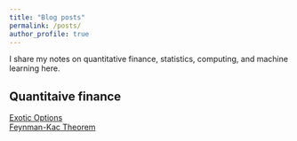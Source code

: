 ```yaml
---
title: "Blog posts"
permalink: /posts/
author_profile: true
---
```


I share my notes on quantitative finance, statistics, computing, and machine learning here.

## Quantitaive finance

[Exotic Options](https://sinabaghal.github.io/pages/exotic_options/)  
[Feynman-Kac Theorem](https://sinabaghal.github.io/pages/feyman_kac/)


